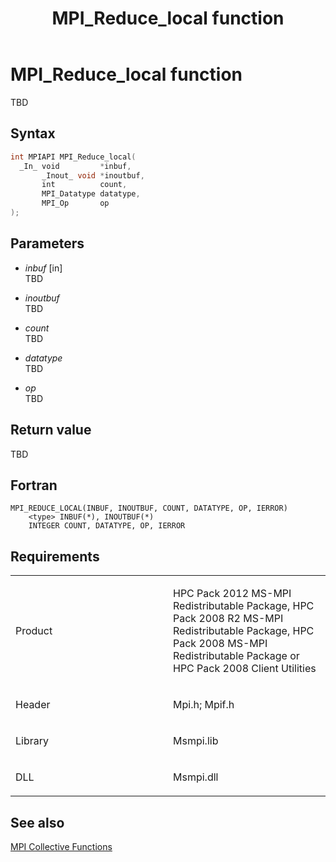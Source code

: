 ﻿---
title: MPI_Reduce_local function
TOCTitle: MPI_Reduce_local function
ms:assetid: 0310d14e-ebc8-4131-8467-ee58f04d0020
ms:mtpsurl: https://msdn.microsoft.com/en-us/library/Dn473456(v=VS.85)
ms:contentKeyID: 59360991
ms.date: 03/28/2018
mtps_version: v=VS.85
f1_keywords:
- MPI_REDUCE_LOCAL
- mpif/MPI_Reduce_local
- mpi/MPI_REDUCE_LOCAL
dev_langs:
- C++
- C
---

# MPI\_Reduce\_local function

TBD

## Syntax

``` c++
int MPIAPI MPI_Reduce_local(
  _In_ void         *inbuf,
       _Inout_ void *inoutbuf,
       int          count,
       MPI_Datatype datatype,
       MPI_Op       op
);
```

## Parameters

  - *inbuf* \[in\]  
    TBD

  - *inoutbuf*  
    TBD

  - *count*  
    TBD

  - *datatype*  
    TBD

  - *op*  
    TBD

## Return value

TBD

## Fortran

    MPI_REDUCE_LOCAL(INBUF, INOUTBUF, COUNT, DATATYPE, OP, IERROR)
        <type> INBUF(*), INOUTBUF(*)
        INTEGER COUNT, DATATYPE, OP, IERROR

## Requirements

<table>
<colgroup>
<col style="width: 50%" />
<col style="width: 50%" />
</colgroup>
<tbody>
<tr class="odd">
<td><p>Product</p></td>
<td><p>HPC Pack 2012 MS-MPI Redistributable Package, HPC Pack 2008 R2 MS-MPI Redistributable Package, HPC Pack 2008 MS-MPI Redistributable Package or HPC Pack 2008 Client Utilities</p></td>
</tr>
<tr class="even">
<td><p>Header</p></td>
<td>Mpi.h;
Mpif.h</td>
</tr>
<tr class="odd">
<td><p>Library</p></td>
<td>Msmpi.lib</td>
</tr>
<tr class="even">
<td><p>DLL</p></td>
<td>Msmpi.dll</td>
</tr>
</tbody>
</table>


## See also

[MPI Collective Functions](mpi-collective-functions.md)

